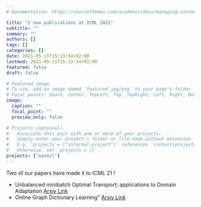 ```yaml
---
# Documentation: https://sourcethemes.com/academic/docs/managing-content/

title: "2 new publications at ICML 2021"
subtitle: ""
summary: ""
authors: []
tags: []
categories: []
date: 2021-05-11T15:13:54+02:00
lastmod: 2021-05-11T15:13:54+02:00
featured: false
draft: false

# Featured image
# To use, add an image named `featured.jpg/png` to your page's folder.
# Focal points: Smart, Center, TopLeft, Top, TopRight, Left, Right, BottomLeft, Bottom, BottomRight.
image:
  caption: ""
  focal_point: ""
  preview_only: false

# Projects (optional).
#   Associate this post with one or more of your projects.
#   Simply enter your project's folder or file name without extension.
#   E.g. `projects = ["internal-project"]` references `content/project/deep-learning/index.md`.
#   Otherwise, set `projects = []`.
projects: ["oatmil"]
---
```

Two of our papers have made it to ICML 21 !

 - Unbalanced minibatch Optimal Transport; applications to Domain Adaptation [Arxiv Link](https://arxiv.org/abs/2103.03606) 
 - Online Graph Dictionary Learning" [Arxiv Link](https://arxiv.org/pdf/2102.06555.pdf)